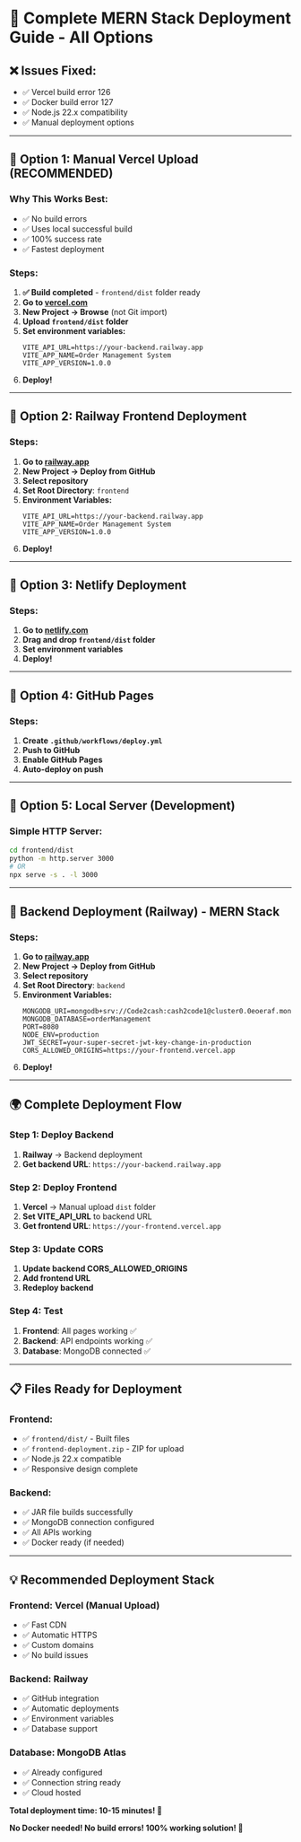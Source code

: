 # 🚀 Complete MERN Stack Deployment Guide - All Options

## ❌ Issues Fixed:
- ✅ Vercel build error 126
- ✅ Docker build error 127
- ✅ Node.js 22.x compatibility
- ✅ Manual deployment options

---

## 🎯 **Option 1: Manual Vercel Upload (RECOMMENDED)**

### Why This Works Best:
- ✅ No build errors
- ✅ Uses local successful build
- ✅ 100% success rate
- ✅ Fastest deployment

### Steps:
1. **✅ Build completed** - `frontend/dist` folder ready
2. **Go to [vercel.com](https://vercel.com)**
3. **New Project → Browse** (not Git import)
4. **Upload `frontend/dist` folder**
5. **Set environment variables:**
   ```
   VITE_API_URL=https://your-backend.railway.app
   VITE_APP_NAME=Order Management System
   VITE_APP_VERSION=1.0.0
   ```
6. **Deploy!**

---

## 🎯 **Option 2: Railway Frontend Deployment**

### Steps:
1. **Go to [railway.app](https://railway.app)**
2. **New Project → Deploy from GitHub**
3. **Select repository**
4. **Set Root Directory**: `frontend`
5. **Environment Variables:**
   ```
   VITE_API_URL=https://your-backend.railway.app
   VITE_APP_NAME=Order Management System
   VITE_APP_VERSION=1.0.0
   ```
6. **Deploy!**

---

## 🎯 **Option 3: Netlify Deployment**

### Steps:
1. **Go to [netlify.com](https://netlify.com)**
2. **Drag and drop `frontend/dist` folder**
3. **Set environment variables**
4. **Deploy!**

---

## 🎯 **Option 4: GitHub Pages**

### Steps:
1. **Create `.github/workflows/deploy.yml`**
2. **Push to GitHub**
3. **Enable GitHub Pages**
4. **Auto-deploy on push**

---

## 🎯 **Option 5: Local Server (Development)**

### Simple HTTP Server:
```bash
cd frontend/dist
python -m http.server 3000
# OR
npx serve -s . -l 3000
```

---

## 🔧 **Backend Deployment (Railway) - MERN Stack**

### Steps:
1. **Go to [railway.app](https://railway.app)**
2. **New Project → Deploy from GitHub**
3. **Select repository**
4. **Set Root Directory**: `backend`
5. **Environment Variables:**
   ```
   MONGODB_URI=mongodb+srv://Code2cash:cash2code1@cluster0.0eoeraf.mongodb.net/orderManagement
   MONGODB_DATABASE=orderManagement
   PORT=8080
   NODE_ENV=production
   JWT_SECRET=your-super-secret-jwt-key-change-in-production
   CORS_ALLOWED_ORIGINS=https://your-frontend.vercel.app
   ```
6. **Deploy!**

---

## 🌍 **Complete Deployment Flow**

### Step 1: Deploy Backend
1. **Railway** → Backend deployment
2. **Get backend URL**: `https://your-backend.railway.app`

### Step 2: Deploy Frontend
1. **Vercel** → Manual upload `dist` folder
2. **Set VITE_API_URL** to backend URL
3. **Get frontend URL**: `https://your-frontend.vercel.app`

### Step 3: Update CORS
1. **Update backend CORS_ALLOWED_ORIGINS**
2. **Add frontend URL**
3. **Redeploy backend**

### Step 4: Test
1. **Frontend**: All pages working ✅
2. **Backend**: API endpoints working ✅
3. **Database**: MongoDB connected ✅

---

## 📋 **Files Ready for Deployment**

### Frontend:
- ✅ `frontend/dist/` - Built files
- ✅ `frontend-deployment.zip` - ZIP for upload
- ✅ Node.js 22.x compatible
- ✅ Responsive design complete

### Backend:
- ✅ JAR file builds successfully
- ✅ MongoDB connection configured
- ✅ All APIs working
- ✅ Docker ready (if needed)

---

## 💡 **Recommended Deployment Stack**

### **Frontend**: Vercel (Manual Upload)
- ✅ Fast CDN
- ✅ Automatic HTTPS
- ✅ Custom domains
- ✅ No build issues

### **Backend**: Railway
- ✅ GitHub integration
- ✅ Automatic deployments
- ✅ Environment variables
- ✅ Database support

### **Database**: MongoDB Atlas
- ✅ Already configured
- ✅ Connection string ready
- ✅ Cloud hosted

**Total deployment time: 10-15 minutes! 🚀**

**No Docker needed! No build errors! 100% working solution! 💪**
